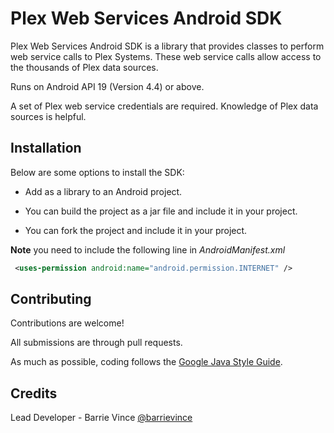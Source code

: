 # Plex Web Services Android SDK

Plex Web Services Android SDK is a library that provides classes to perform web service calls to Plex Systems.
These web service calls allow access to the thousands of Plex data sources.

Runs on Android API 19 (Version 4.4) or above.

A set of Plex web service credentials are required. Knowledge of Plex data sources is helpful.

## Installation

Below are some options to install the SDK:

* Add as a library to an Android project.

* You can build the project as a jar file and include it in your project.

* You can fork the project and include it in your project.

**Note** you need to include the following line in *AndroidManifest.xml*
```xml
 <uses-permission android:name="android.permission.INTERNET" />
 ```

## Contributing

Contributions are welcome!

All submissions are through pull requests.

As much as possible, coding follows the [Google Java Style Guide](https://google.github.io/styleguide/javaguide.html).

## Credits

Lead Developer - Barrie Vince [@barrievince](https://github.com/barrievine)
